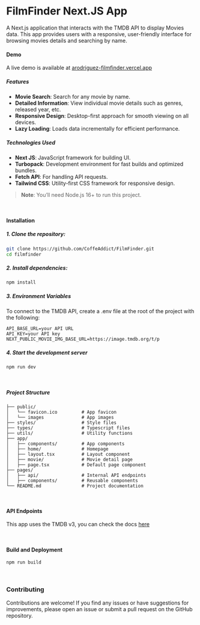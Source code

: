 # FilmFinder Next.JS App

A Next.js application that interacts with the TMDB API to display Movies data. This app provides users with a responsive, user-friendly interface for browsing movies details and searching by name.



#### Demo

A live demo is available at [arodriguez-filmfinder.vercel.app](https://arodriguez-filmfinder.vercel.app/)


##### Features
- **Movie Search**: Search for any movie by name.
- **Detailed Information**: View individual movie details such as genres, released year, etc.
- **Responsive Design**: Desktop-first approach for smooth viewing on all devices.
- **Lazy Loading**: Loads data incrementally for efficient performance.

##### Technologies Used
- **Next JS**: JavaScript framework for building UI.
- **Turbopack**: Development environment for fast builds and optimized bundles.
- **Fetch API**: For handling API requests.
- **Tailwind CSS**: Utility-first CSS framework for responsive design.

> **Note**: You’ll need Node.js 16+ to run this project.

<br/>

#### Installation

##### 1. Clone the repository:
```bash
git clone https://github.com/CoffeAddict/FilmFinder.git
cd filmfinder
```

##### 2. Install dependencies:
```bash
npm install
```

##### 3. Environment Variables
To connect to the TMDB API, create a .env file at the root of the project with the following:
```env
API_BASE_URL=your API URL
API_KEY=your API key
NEXT_PUBLIC_MOVIE_IMG_BASE_URL=https://image.tmdb.org/t/p
```

##### 4. Start the development server
```bash
npm run dev
```
<br/>

##### Project Structure
```
├── public/
│   └── favicon.ico         # App favicon
│   └── images              # App images
├── styles/                 # Style files
├── types/                  # Typescript files
├── utils/                  # Utility functions
├── app/
│   ├── components/         # App components
│   ├── home/               # Homepage
│   ├── layout.tsx          # Layout component
│   ├── movie/              # Movie detail page
│   ├── page.tsx            # Default page component
├── pages/
│   ├── api/                # Internal API endpoints
│   ├── components/         # Reusable components
└── README.md               # Project documentation
```

<br/>

#### API Endpoints

This app uses the TMDB v3, you can check the docs [here](https://developer.themoviedb.org/reference/search-movie)

<br/>

#### Build and Deployment
```bash
npm run build
```

<br/>

### Contributing

Contributions are welcome! If you find any issues or have suggestions for improvements, please open an issue or submit a pull request on the GitHub repository.